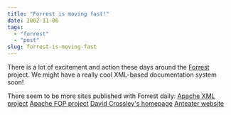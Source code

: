 ```yaml
---
title: "Forrest is moving fast!"
date: 2002-11-06
tags: 
  - "forrest"
  - "post"
slug: forrest-is-moving-fast
---
```


There is a lot of excitement and action these days around the [Forrest](http://xml.apache.org/forrest) project. We might have a really cool XML-based documentation system soon!

There seem to be more sites published with Forrest daily: [Apache XML project](http://xml.apache.org) [Apache FOP project](http://xml.apache.org/fop) [David Crossley's homepage](http://cvs.apache.org/%7Ecrossley/) [Anteater website](http://aft.sourceforge.net/)
